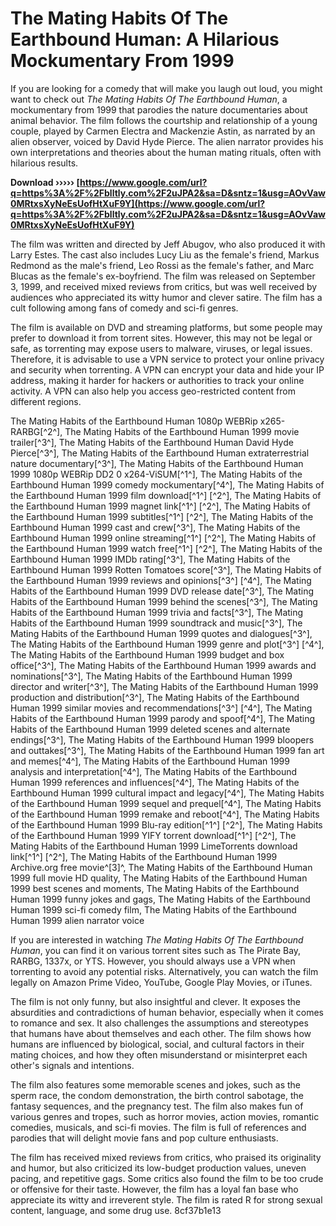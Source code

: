 # The Mating Habits Of The Earthbound Human: A Hilarious Mockumentary From 1999
 
If you are looking for a comedy that will make you laugh out loud, you might want to check out *The Mating Habits Of The Earthbound Human*, a mockumentary from 1999 that parodies the nature documentaries about animal behavior. The film follows the courtship and relationship of a young couple, played by Carmen Electra and Mackenzie Astin, as narrated by an alien observer, voiced by David Hyde Pierce. The alien narrator provides his own interpretations and theories about the human mating rituals, often with hilarious results.
 
**Download ››››› [https://www.google.com/url?q=https%3A%2F%2Fblltly.com%2F2uJPA2&sa=D&sntz=1&usg=AOvVaw0MRtxsXyNeEsUofHtXuF9Y](https://www.google.com/url?q=https%3A%2F%2Fblltly.com%2F2uJPA2&sa=D&sntz=1&usg=AOvVaw0MRtxsXyNeEsUofHtXuF9Y)**


 
The film was written and directed by Jeff Abugov, who also produced it with Larry Estes. The cast also includes Lucy Liu as the female's friend, Markus Redmond as the male's friend, Leo Rossi as the female's father, and Marc Blucas as the female's ex-boyfriend. The film was released on September 3, 1999, and received mixed reviews from critics, but was well received by audiences who appreciated its witty humor and clever satire. The film has a cult following among fans of comedy and sci-fi genres.
 
The film is available on DVD and streaming platforms, but some people may prefer to download it from torrent sites. However, this may not be legal or safe, as torrenting may expose users to malware, viruses, or legal issues. Therefore, it is advisable to use a VPN service to protect your online privacy and security when torrenting. A VPN can encrypt your data and hide your IP address, making it harder for hackers or authorities to track your online activity. A VPN can also help you access geo-restricted content from different regions.
 
The Mating Habits of the Earthbound Human 1080p WEBRip x265-RARBG[^2^],  The Mating Habits of the Earthbound Human 1999 movie trailer[^3^],  The Mating Habits of the Earthbound Human David Hyde Pierce[^3^],  The Mating Habits of the Earthbound Human extraterrestrial nature documentary[^3^],  The Mating Habits of the Earthbound Human 1999 1080p WEBRip DD2 0 x264-ViSUM[^1^],  The Mating Habits of the Earthbound Human 1999 comedy mockumentary[^4^],  The Mating Habits of the Earthbound Human 1999 film download[^1^] [^2^],  The Mating Habits of the Earthbound Human 1999 magnet link[^1^] [^2^],  The Mating Habits of the Earthbound Human 1999 subtitles[^1^] [^2^],  The Mating Habits of the Earthbound Human 1999 cast and crew[^3^],  The Mating Habits of the Earthbound Human 1999 online streaming[^1^] [^2^],  The Mating Habits of the Earthbound Human 1999 watch free[^1^] [^2^],  The Mating Habits of the Earthbound Human 1999 IMDb rating[^3^],  The Mating Habits of the Earthbound Human 1999 Rotten Tomatoes score[^3^],  The Mating Habits of the Earthbound Human 1999 reviews and opinions[^3^] [^4^],  The Mating Habits of the Earthbound Human 1999 DVD release date[^3^],  The Mating Habits of the Earthbound Human 1999 behind the scenes[^3^],  The Mating Habits of the Earthbound Human 1999 trivia and facts[^3^],  The Mating Habits of the Earthbound Human 1999 soundtrack and music[^3^],  The Mating Habits of the Earthbound Human 1999 quotes and dialogues[^3^],  The Mating Habits of the Earthbound Human 1999 genre and plot[^3^] [^4^],  The Mating Habits of the Earthbound Human 1999 budget and box office[^3^],  The Mating Habits of the Earthbound Human 1999 awards and nominations[^3^],  The Mating Habits of the Earthbound Human 1999 director and writer[^3^],  The Mating Habits of the Earthbound Human 1999 production and distribution[^3^],  The Mating Habits of the Earthbound Human 1999 similar movies and recommendations[^3^] [^4^],  The Mating Habits of the Earthbound Human 1999 parody and spoof[^4^],  The Mating Habits of the Earthbound Human 1999 deleted scenes and alternate endings[^3^],  The Mating Habits of the Earthbound Human 1999 bloopers and outtakes[^3^],  The Mating Habits of the Earthbound Human 1999 fan art and memes[^4^],  The Mating Habits of the Earthbound Human 1999 analysis and interpretation[^4^],  The Mating Habits of the Earthbound Human 1999 references and influences[^4^],  The Mating Habits of the Earthbound Human 1999 cultural impact and legacy[^4^],  The Mating Habits of the Earthbound Human 1999 sequel and prequel[^4^],  The Mating Habits of the Earthbound Human 1999 remake and reboot[^4^],  The Mating Habits of the Earthbound Human 1999 Blu-ray edition[^1^] [^2^],  The Mating Habits of the Earthbound Human 1999 YIFY torrent download[^1^] [^2^],  The Mating Habits of the Earthbound Human 1999 LimeTorrents download link[^1^] [^2^],  The Mating Habits of the Earthbound Human 1999 Archive.org free movie^[3]^,  The Mating Habits of the Earthbound Human 1999 full movie HD quality,  The Mating Habits of the Earthbound Human 1999 best scenes and moments,  The Mating Habits of the Earthbound Human 1999 funny jokes and gags,  The Mating Habits of the Earthbound Human 1999 sci-fi comedy film,  The Mating Habits of the Earthbound Human 1999 alien narrator voice
 
If you are interested in watching *The Mating Habits Of The Earthbound Human*, you can find it on various torrent sites such as The Pirate Bay, RARBG, 1337x, or YTS. However, you should always use a VPN when torrenting to avoid any potential risks. Alternatively, you can watch the film legally on Amazon Prime Video, YouTube, Google Play Movies, or iTunes.
  
The film is not only funny, but also insightful and clever. It exposes the absurdities and contradictions of human behavior, especially when it comes to romance and sex. It also challenges the assumptions and stereotypes that humans have about themselves and each other. The film shows how humans are influenced by biological, social, and cultural factors in their mating choices, and how they often misunderstand or misinterpret each other's signals and intentions.
 
The film also features some memorable scenes and jokes, such as the sperm race, the condom demonstration, the birth control sabotage, the fantasy sequences, and the pregnancy test. The film also makes fun of various genres and tropes, such as horror movies, action movies, romantic comedies, musicals, and sci-fi movies. The film is full of references and parodies that will delight movie fans and pop culture enthusiasts.
 
The film has received mixed reviews from critics, who praised its originality and humor, but also criticized its low-budget production values, uneven pacing, and repetitive gags. Some critics also found the film to be too crude or offensive for their taste. However, the film has a loyal fan base who appreciate its witty and irreverent style. The film is rated R for strong sexual content, language, and some drug use.
 8cf37b1e13
 
